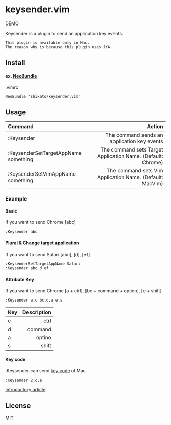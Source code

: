 # keysender.vim
DEMO

Keysender is a plugin to send an application key events.

``` 
This plugin is available only in Mac.
The reason why is because this plugin uses JXA.
```

## Install
#### ex. [NeoBundle](https://github.com/Shougo/neobundle.vim)
.vimrc
```
NeoBundle 'shikato/keysender.vim'
```

## Usage
| Command | Action |
|:-----------|------------:|
| :Keysender |The command sends an application key events|
| :KeysenderSetTargetAppName something |The command sets Target Application Name. (Default: Chrome)|
| :KeysenderSetVimAppName something |The command sets Vim Application Name. (Default: MacVim)|

### Example

#### Basic
If you want to send Chrome [abc]
```
:Keysender abc
```
#### Plural & Change target application
If you want to send Safari [abc], [d], [ef] 
```
:KeysenderSetTargetAppName Safari
:Keysender abc d ef
```
#### Attribute Key
If you want to send Chrome [a + ctrl], [bc + command + option], [e + shift] 
```
:Keysender a,c bc,d,a e,s
```

| Key | Description |
|:-----------|------------:|
| c|ctrl |
| d |command |
| a |optino |
| s |shift |

#### Key code
:Keysender can send [key code](http://hyslog.com/blog/2012/06/25/569) of Mac.
```
:Keysender 2,c,a
```

[Introductory article]()

## License
MIT
